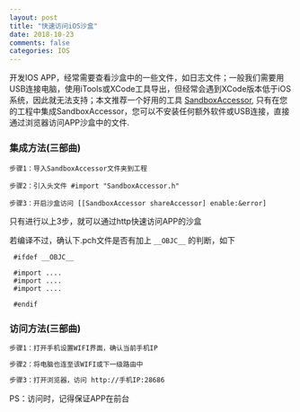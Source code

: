 ```yaml
---
layout: post
title: "快速访问iOS沙盒"
date: 2018-10-23
comments: false
categories: IOS
---
```


开发IOS APP，经常需要查看沙盒中的一些文件，如日志文件；一般我们需要用USB连接电脑，使用iTools或XCode工具导出，但经常会遇到XCode版本低于iOS系统，因此就无法支持；本文推荐一个好用的工具 [SandboxAccessor](https://github.com/smallmuou/SandboxAccessor), 只有在您的工程中集成SandboxAccessor，您可以不安装任何额外软件或USB连接，直接通过浏览器访问APP沙盒中的文件.

### 集成方法(三部曲)

```mdc
步骤1：导入SandboxAccessor文件夹到工程

步骤2：引入头文件 #import "SandboxAccessor.h"

步骤3：开启沙盒访问 [[SandboxAccessor shareAccessor] enable:&error]
```

只有进行以上3步，就可以通过http快速访问APP的沙盒

若编译不过，确认下.pch文件是否有加上 `__OBJC__` 的判断，如下

```
 #ifdef __OBJC__

 #import ....
 #import ....
 #import ....

 #endif
```

### 访问方法(三部曲)

```bash
步骤1：打开手机设置WIFI界面，确认当前手机IP

步骤2：将电脑也连至该WIFI或下一级路由中

步骤3：打开浏览器，访问 http://手机IP:28686
```

PS：访问时，记得保证APP在前台
